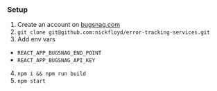 ### Setup

1. Create an account on [bugsnag.com](https://bugsnag.com/)
2. `git clone git@github.com:nickfloyd/error-tracking-services.git`
3. Add env vars
  * `REACT_APP_BUGSNAG_END_POINT`
  * `REACT_APP_BUGSNAG_API_KEY`
4. `npm i && npm run build`
5. `npm start`